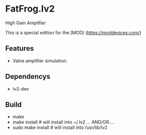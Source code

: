 # FatFrog.lv2
High Gain Amplifier

This is a special edition for the [MOD] (https://moddevices.com/)

## Features

- Valve amplifier simulation. 

## Dependencys

- lv2-dev

## Build

- make
- make install # will install into ~/.lv2 ... AND/OR....
- sudo make install # will install into /usr/lib/lv2
